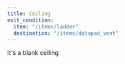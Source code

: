 ```yaml
---
title: Ceiling
exit_condition:
  item: "/items/ladder"
  destination: "/items/datapad_vent"
---
```


It's a blank ceiling